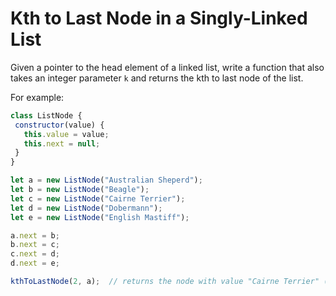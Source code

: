 # Kth to Last Node in a Singly-Linked List

Given a pointer to the head element of a linked list, write a function that also takes an integer parameter `k` and returns the kth to last node of the list.
 
 For example:
 ```js
class ListNode {
  constructor(value) {
    this.value = value;
    this.next = null;
  }
}

let a = new ListNode("Australian Sheperd");
let b = new ListNode("Beagle");
let c = new ListNode("Cairne Terrier");
let d = new ListNode("Dobermann");
let e = new ListNode("English Mastiff");

a.next = b;
b.next = c;
c.next = d;
d.next = e;

kthToLastNode(2, a);  // returns the node with value "Cairne Terrier" (the 2nd to last node)
```

